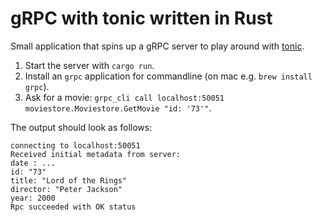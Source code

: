 # gRPC with tonic written in Rust

Small application that spins up a gRPC server to play around with [tonic](https://github.com/hyperium/tonic).

1. Start the server with `cargo run`.
2. Install an `grpc` application for commandline (on mac e.g. `brew install grpc`).
3. Ask for a movie: `grpc_cli call localhost:50051 moviestore.Moviestore.GetMovie "id: '73'"`.

The output should look as follows:

```shell
connecting to localhost:50051
Received initial metadata from server:
date : ...
id: "73"
title: "Lord of the Rings"
director: "Peter Jackson"
year: 2000
Rpc succeeded with OK status
```

